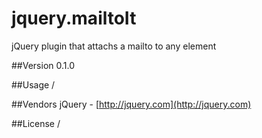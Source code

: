 # jquery.mailtoIt
jQuery plugin that attachs a mailto to any element

##Version
0.1.0

##Usage
/

##Vendors
jQuery - [http://jquery.com](http://jquery.com)

##License
/
